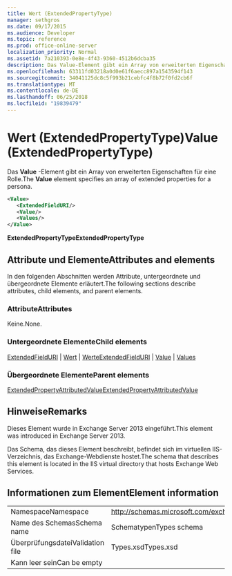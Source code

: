 ```yaml
---
title: Wert (ExtendedPropertyType)
manager: sethgros
ms.date: 09/17/2015
ms.audience: Developer
ms.topic: reference
ms.prod: office-online-server
localization_priority: Normal
ms.assetid: 7a210393-0e8e-4f43-9360-4512b6dcba35
description: Das Value-Element gibt ein Array von erweiterten Eigenschaften für eine Rolle.
ms.openlocfilehash: 63311fd03218a0d0e61f6aecc897a1543594f143
ms.sourcegitcommit: 34041125dc8c5f993b21cebfc4f8b72f0fd2cb6f
ms.translationtype: MT
ms.contentlocale: de-DE
ms.lasthandoff: 06/25/2018
ms.locfileid: "19839479"
---
```

# <a name="value-extendedpropertytype"></a><span data-ttu-id="853df-103">Wert (ExtendedPropertyType)</span><span class="sxs-lookup"><span data-stu-id="853df-103">Value (ExtendedPropertyType)</span></span>

<span data-ttu-id="853df-104">Das **Value** -Element gibt ein Array von erweiterten Eigenschaften für eine Rolle.</span><span class="sxs-lookup"><span data-stu-id="853df-104">The **Value** element specifies an array of extended properties for a persona.</span></span> 
  
```XML
<Value>
   <ExtendedFieldURI/>
   <Value/>
   <Values/>
</Value>
```

<span data-ttu-id="853df-105">**ExtendedPropertyType**</span><span class="sxs-lookup"><span data-stu-id="853df-105">**ExtendedPropertyType**</span></span>

## <a name="attributes-and-elements"></a><span data-ttu-id="853df-106">Attribute und Elemente</span><span class="sxs-lookup"><span data-stu-id="853df-106">Attributes and elements</span></span>

<span data-ttu-id="853df-107">In den folgenden Abschnitten werden Attribute, untergeordnete und übergeordnete Elemente erläutert.</span><span class="sxs-lookup"><span data-stu-id="853df-107">The following sections describe attributes, child elements, and parent elements.</span></span>
  
### <a name="attributes"></a><span data-ttu-id="853df-108">Attribute</span><span class="sxs-lookup"><span data-stu-id="853df-108">Attributes</span></span>

<span data-ttu-id="853df-109">Keine.</span><span class="sxs-lookup"><span data-stu-id="853df-109">None.</span></span>
  
### <a name="child-elements"></a><span data-ttu-id="853df-110">Untergeordnete Elemente</span><span class="sxs-lookup"><span data-stu-id="853df-110">Child elements</span></span>

<span data-ttu-id="853df-111">[ExtendedFieldURI](extendedfielduri.md) | [Wert](value.md) | [Werte](values.md)</span><span class="sxs-lookup"><span data-stu-id="853df-111">[ExtendedFieldURI](extendedfielduri.md) | [Value](value.md) | [Values](values.md)</span></span>
  
### <a name="parent-elements"></a><span data-ttu-id="853df-112">Übergeordnete Elemente</span><span class="sxs-lookup"><span data-stu-id="853df-112">Parent elements</span></span>

[<span data-ttu-id="853df-113">ExtendedPropertyAttributedValue</span><span class="sxs-lookup"><span data-stu-id="853df-113">ExtendedPropertyAttributedValue</span></span>](extendedpropertyattributedvalue.md)
  
## <a name="remarks"></a><span data-ttu-id="853df-114">Hinweise</span><span class="sxs-lookup"><span data-stu-id="853df-114">Remarks</span></span>

<span data-ttu-id="853df-115">Dieses Element wurde in Exchange Server 2013 eingeführt.</span><span class="sxs-lookup"><span data-stu-id="853df-115">This element was introduced in Exchange Server 2013.</span></span>
  
<span data-ttu-id="853df-116">Das Schema, das dieses Element beschreibt, befindet sich im virtuellen IIS-Verzeichnis, das Exchange-Webdienste hostet.</span><span class="sxs-lookup"><span data-stu-id="853df-116">The schema that describes this element is located in the IIS virtual directory that hosts Exchange Web Services.</span></span>
  
## <a name="element-information"></a><span data-ttu-id="853df-117">Informationen zum Element</span><span class="sxs-lookup"><span data-stu-id="853df-117">Element information</span></span>

|||
|:-----|:-----|
|<span data-ttu-id="853df-118">Namespace</span><span class="sxs-lookup"><span data-stu-id="853df-118">Namespace</span></span>  <br/> |http://schemas.microsoft.com/exchange/services/2006/types  <br/> |
|<span data-ttu-id="853df-119">Name des Schemas</span><span class="sxs-lookup"><span data-stu-id="853df-119">Schema name</span></span>  <br/> |<span data-ttu-id="853df-120">Schematypen</span><span class="sxs-lookup"><span data-stu-id="853df-120">Types schema</span></span>  <br/> |
|<span data-ttu-id="853df-121">Überprüfungsdatei</span><span class="sxs-lookup"><span data-stu-id="853df-121">Validation file</span></span>  <br/> |<span data-ttu-id="853df-122">Types.xsd</span><span class="sxs-lookup"><span data-stu-id="853df-122">Types.xsd</span></span>  <br/> |
|<span data-ttu-id="853df-123">Kann leer sein</span><span class="sxs-lookup"><span data-stu-id="853df-123">Can be empty</span></span>  <br/> ||
   

